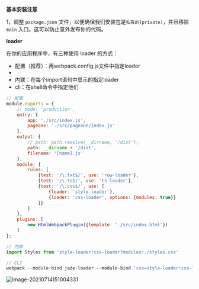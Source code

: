**基本安装注意**

1，调整 `package.json` 文件，以便确保我们安装包是`私有的(private)`，并且移除 `main` 入口。这可以防止意外发布你的代码。



**loader**

在你的应用程序中，有三种使用 loader 的方式：

- 配置（推荐）：再webpack.config.js文件中指定loader
- 
- 内联：在每个import语句中显示的指定loader
- cli：在shell命令中指定他们

```javascript
// 配置
module.exports = {
    // mode: 'production',
    entry: {
        app: './src/index.js',
        pageone: './src/pageone/index.js'
    },
    output: {
        // path: path.resolve(__dirname, '/dist'),
        path: __dirname + '/dist',
        filename: '[name].js'
    },
    module: {
        rules: [
            {test: '/\.txt$/', use: 'row-loader'},
            {test: '/\.ts$/', use: 'ts-loader'},
            {test: '/\.css$/', use: [
                {loader: 'style-loader'},
                {loader: 'css-loader', options: {modules: true}}
            ]}
        ]
    },
    plugins: [
        new HtmlWebpackPlugin({template: './src/index.html'})
    ]
};

// 内联
import Styles from 'style-loader!css-loader?modules!./styles.css'

// CLI
webpack --module-bind jade-loader --module-bind 'css=style-loader!css-loader'

```

![image-20210714151004331](C:\Users\li\AppData\Roaming\Typora\typora-user-images\image-20210714151004331.png)